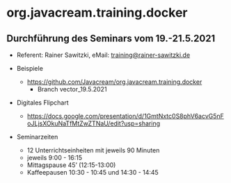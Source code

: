 # org.javacream.training.docker

## Durchführung des Seminars vom 19.-21.5.2021

* Referent: Rainer Sawitzki, eMail: training@rainer-sawitzki.de

* Beispiele
  * https://github.com/Javacream/org.javacream.training.docker
    *  Branch vector_19.5.2021
    
* Digitales Flipchart
  * https://docs.google.com/presentation/d/1GmtNxtc0S8phV6acvG5nFoJLjsXOkuNaTfMtZwZTNaU/edit?usp=sharing

* Seminarzeiten
  * 12 Unterrichtseinheiten mit jeweils 90 Minuten
  * jeweils 9:00 - 16:15
  * Mittagspause 45’ (12:15-13:00)
  * Kaffeepausen 10:30 - 10:45 und 14:30 - 14:45


